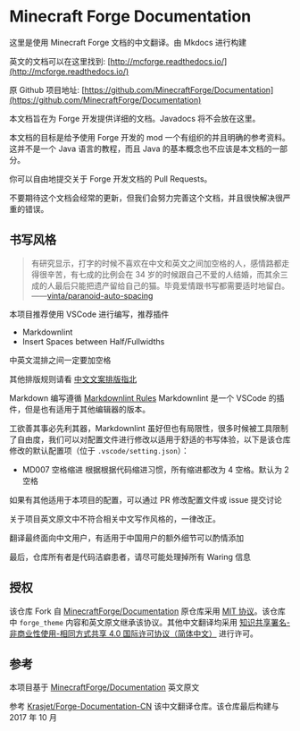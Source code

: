 # Minecraft Forge Documentation

这里是使用 Minecraft Forge 文档的中文翻译。由 Mkdocs 进行构建

英文的文档可以在这里找到: [http://mcforge.readthedocs.io/](http://mcforge.readthedocs.io/)

原 Github 项目地址: [https://github.com/MinecraftForge/Documentation](https://github.com/MinecraftForge/Documentation)

本文档旨在为 Forge 开发提供详细的文档。Javadocs 将不会放在这里。

本文档的目标是给予使用 Forge 开发的 mod 一个有组织的并且明确的参考资料。这并不是一个 Java 语言的教程，而且 Java 的基本概念也不应该是本文档的一部分。

你可以自由地提交关于 Forge 开发文档的 Pull Requests。

不要期待这个文档会经常的更新，但我们会努力完善这个文档，并且很快解决很严重的错误。

## 书写风格

> 有研究显示，打字的时候不喜欢在中文和英文之间加空格的人，感情路都走得很辛苦，有七成的比例会在 34 岁的时候跟自己不爱的人结婚，而其余三成的人最后只能把遗产留给自己的猫。毕竟爱情跟书写都需要适时地留白。
> ——[vinta/paranoid-auto-spacing](https://github.com/vinta/pangu.js)

本项目推荐使用 VSCode 进行编写，推荐插件

- Markdownlint
- Insert Spaces between Half/Fullwidths

中英文混排之间一定要加空格

其他排版规则请看 [中文文案排版指北](https://github.com/mzlogin/chinese-copywriting-guidelines)

Markdown 编写遵循 [Markdownlint Rules](https://github.com/DavidAnson/markdownlint/blob/master/doc/Rules.md) Markdownlint 是一个 VSCode 的插件，但是也有适用于其他编辑器的版本。

工欲善其事必先利其器，Markdownlint 虽好但也有局限性，很多时候被工具限制了自由度，我们可以对配置文件进行修改以适用于舒适的书写体验，以下是该仓库修改的默认配置项（位于 `.vscode/setting.json`）：

- MD007 空格缩进 根据根据代码缩进习惯，所有缩进都改为 4 空格。默认为 2 空格

如果有其他适用于本项目的配置，可以通过 PR 修改配置文件或 issue 提交讨论

关于项目英文原文中不符合相关中文写作风格的，一律改正。

翻译最终面向中文用户，有适用于中国用户的额外细节可以酌情添加

最后，仓库所有者是代码洁癖患者，请尽可能处理掉所有 Waring 信息

## 授权

该仓库 Fork 自 [MinecraftForge/Documentation](https://github.com/MinecraftForge/Documentation) 原仓库采用 [MIT 协议](https://github.com/MinecraftForge/Documentation/blob/master/LICENSE)。该仓库中 `forge_theme` 内容和英文原文继承该协议。其他中文翻译均采用 [知识共享署名-非商业性使用-相同方式共享 4.0 国际许可协议](https://creativecommons.org/licenses/by-nc-sa/4.0/)[（简体中文）](https://creativecommons.org/licenses/by-nc-sa/4.0/deed.zh) 进行许可。

## 参考

本项目基于 [MinecraftForge/Documentation](https://github.com/MinecraftForge/Documentation) 英文原文

参考 [Krasjet/Forge-Documentation-CN](https://github.com/Krasjet/Forge-Documentation-CN) 该中文翻译仓库。该仓库最后构建与 2017 年 10 月